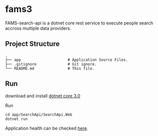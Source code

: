 # fams3

FAMS-search-api is a dotnet core rest service to execute people search accross multiple data providers.

## Project Structure

    .
    ├── app                     # Application Source Files.
    ├── .gitignore              # Git ignore.
    └── README.md               # This file.

## Run

download and install [dotnet core 3.0](https://dotnet.microsoft.com/download/dotnet-core/3.0)

Run

```shell
cd app/SearchApi/SearchApi.Web
dotnet run
```

Application health can be checked [here](http://localhost:5000/health).
